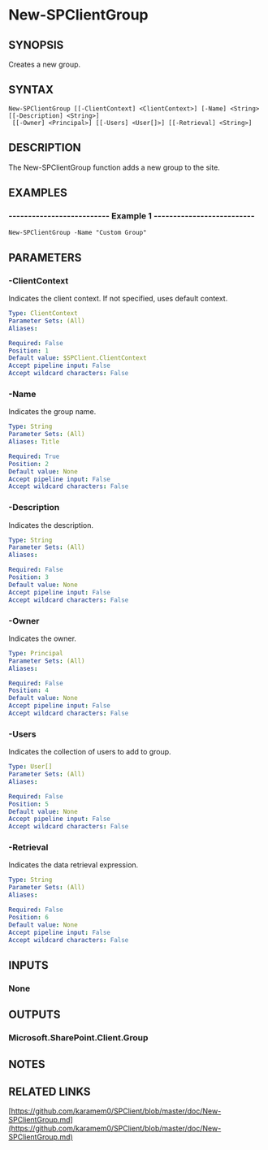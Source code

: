 # New-SPClientGroup

## SYNOPSIS
Creates a new group.

## SYNTAX

```
New-SPClientGroup [[-ClientContext] <ClientContext>] [-Name] <String> [[-Description] <String>]
 [[-Owner] <Principal>] [[-Users] <User[]>] [[-Retrieval] <String>]
```

## DESCRIPTION
The New-SPClientGroup function adds a new group to the site.

## EXAMPLES

### -------------------------- Example 1 --------------------------
```
New-SPClientGroup -Name "Custom Group"
```

## PARAMETERS

### -ClientContext
Indicates the client context.
If not specified, uses default context.

```yaml
Type: ClientContext
Parameter Sets: (All)
Aliases: 

Required: False
Position: 1
Default value: $SPClient.ClientContext
Accept pipeline input: False
Accept wildcard characters: False
```

### -Name
Indicates the group name.

```yaml
Type: String
Parameter Sets: (All)
Aliases: Title

Required: True
Position: 2
Default value: None
Accept pipeline input: False
Accept wildcard characters: False
```

### -Description
Indicates the description.

```yaml
Type: String
Parameter Sets: (All)
Aliases: 

Required: False
Position: 3
Default value: None
Accept pipeline input: False
Accept wildcard characters: False
```

### -Owner
Indicates the owner.

```yaml
Type: Principal
Parameter Sets: (All)
Aliases: 

Required: False
Position: 4
Default value: None
Accept pipeline input: False
Accept wildcard characters: False
```

### -Users
Indicates the collection of users to add to group.

```yaml
Type: User[]
Parameter Sets: (All)
Aliases: 

Required: False
Position: 5
Default value: None
Accept pipeline input: False
Accept wildcard characters: False
```

### -Retrieval
Indicates the data retrieval expression.

```yaml
Type: String
Parameter Sets: (All)
Aliases: 

Required: False
Position: 6
Default value: None
Accept pipeline input: False
Accept wildcard characters: False
```

## INPUTS

### None

## OUTPUTS

### Microsoft.SharePoint.Client.Group

## NOTES

## RELATED LINKS

[https://github.com/karamem0/SPClient/blob/master/doc/New-SPClientGroup.md](https://github.com/karamem0/SPClient/blob/master/doc/New-SPClientGroup.md)

